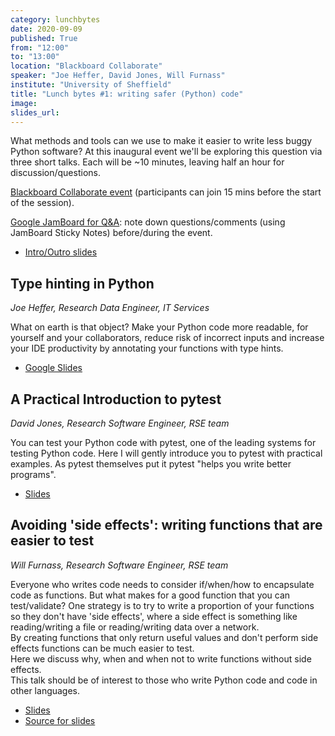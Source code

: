 ```yaml
---
category: lunchbytes
date: 2020-09-09
published: True
from: "12:00"
to: "13:00"
location: "Blackboard Collaborate"
speaker: "Joe Heffer, David Jones, Will Furnass"
institute: "University of Sheffield"
title: "Lunch bytes #1: writing safer (Python) code"
image:
slides_url:
---
```


What methods and tools can we use to make it easier to write less buggy Python software?
At this inaugural event we'll be exploring this question via three short talks.
Each will be ~10 minutes, leaving half an hour for discussion/questions.

[Blackboard Collaborate event](https://eu.bbcollab.com/guest/749647f98f5c4d788af118713e75b607)
(participants can join 15 mins before the start of the session).

[Google JamBoard for Q&A](https://jamboard.google.com/d/1AHQInvcGk5es3Tmk8--o9Rztt-L2AbNeYfhuo_-NL6s/): note down questions/comments (using JamBoard Sticky Notes) before/during the event.  

* [Intro/Outro slides](https://rse.shef.ac.uk/lunch-bytes-intro1/)

## Type hinting in Python

*Joe Heffer, Research Data Engineer, IT Services*

What on earth is that object?
Make your Python code more readable, for yourself and your collaborators,
reduce risk of incorrect inputs and increase your IDE productivity by
annotating your functions with type hints.

* [Google Slides](https://docs.google.com/presentation/d/1mFgQOG4zIZJW-Kl-STi8VnbekVgxzNF_JSO-UOzjHnU/edit?usp=sharing)

## A Practical Introduction to pytest

*David Jones, Research Software Engineer, RSE team*

You can test your Python code with pytest, one of the leading systems for testing Python code.
Here I will gently introduce you to pytest with practical examples. As pytest themselves put it pytest "helps you write better programs".

* [Slides](https://github.com/RSE-Sheffield/2020-09-talk-pytest)

## Avoiding 'side effects': writing functions that are easier to test

*Will Furnass, Research Software Engineer, RSE team*

Everyone who writes code needs to consider if/when/how to encapsulate code as functions.
But what makes for a good function that you can test/validate?  One strategy is to try to write a proportion of your functions so they don't have 'side effects', 
where a side effect is something like reading/writing a file or reading/writing data over a network.  
By creating functions that only return useful values and don't perform side effects functions can be much easier to test.  
Here we discuss why, when and when not to write functions without side effects.  
This talk should be of interest to those who write Python code and code in other languages.

* [Slides](https://willfurnass.github.io/avoiding-side-effects/#1)
* [Source for slides](https://github.com/willfurnass/avoiding-side-effects)
